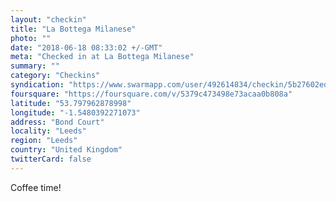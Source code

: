 ```yaml
---
layout: "checkin"
title: "La Bottega Milanese"
photo: ""
date: "2018-06-18 08:33:02 +/-GMT"
meta: "Checked in at La Bottega Milanese"
summary: ""
category: "Checkins"
syndication: "https://www.swarmapp.com/user/492614834/checkin/5b27602ed0a149002c6c6103"
foursquare: "https://foursquare.com/v/5379c473498e73acaa0b808a"
latitude: "53.797962878998"
longitude: "-1.5480392271073"
address: "Bond Court"
locality: "Leeds"
region: "Leeds"
country: "United Kingdom"
twitterCard: false
---
```

Coffee time!
